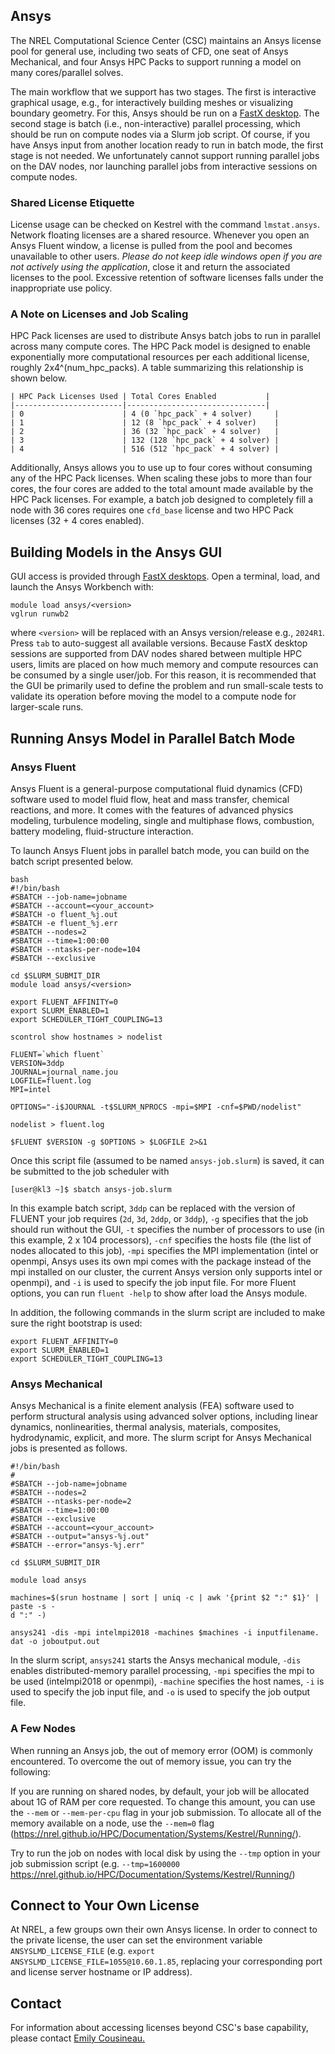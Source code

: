 ## Ansys

The NREL Computational Science Center (CSC) maintains an Ansys license pool for general use, including two seats of CFD, one seat of Ansys Mechanical, and four Ansys HPC Packs to support running a model on many cores/parallel solves.

The main workflow that we support has two stages. The first is interactive graphical usage, e.g., for interactively building meshes or visualizing boundary geometry. For this, Ansys should be run on a [FastX desktop](https://nrel.github.io/HPC/Documentation/Viz_Analytics/virtualgl_fastx/). The second stage is batch (i.e., non-interactive) parallel processing, which should be run on compute nodes via a Slurm job script. Of course, if you have Ansys input from another location ready to run in batch mode, the first stage is not needed. We unfortunately cannot support running parallel jobs on the DAV nodes, nor launching parallel jobs from interactive sessions on compute nodes.

### Shared License Etiquette
License usage can be checked on Kestrel with the command `lmstat.ansys`. Network floating licenses are a shared resource. Whenever you open an Ansys Fluent window, a license is pulled from the pool and becomes unavailable to other users. *Please do not keep idle windows open if you are not actively using the application*, close it and return the associated licenses to the pool. Excessive retention of software licenses falls under the inappropriate use policy.

### A Note on Licenses and Job Scaling
HPC Pack licenses are used to distribute Ansys batch jobs to run in parallel across many compute cores. The HPC Pack model is designed to enable exponentially more computational resources per each additional license, roughly 2x4^(num_hpc_packs).  A table summarizing this relationship is shown below.


    | HPC Pack Licenses Used | Total Cores Enabled           |
    |------------------------|-------------------------------|
    | 0                      | 4 (0 `hpc_pack` + 4 solver)     |
    | 1                      | 12 (8 `hpc_pack` + 4 solver)    |
    | 2                      | 36 (32 `hpc_pack` + 4 solver)   |
    | 3                      | 132 (128 `hpc_pack` + 4 solver) |
    | 4                      | 516 (512 `hpc_pack` + 4 solver) |

Additionally, Ansys allows you to use up to four cores without consuming any of the HPC Pack licenses.  When scaling these jobs to more than four cores, the four cores are added to the total amount made available by the HPC Pack licenses. For example, a batch job designed to completely fill a node with 36 cores requires one `cfd_base` license and two HPC Pack licenses (32 + 4 cores enabled).

## Building Models in the Ansys GUI
GUI access is provided through [FastX desktops](https://nrel.github.io/HPC/Documentation/Viz_Analytics/virtualgl_fastx/). Open a terminal, load, and launch the Ansys Workbench with:

```
module load ansys/<version>
vglrun runwb2
```

where `<version>` will be replaced with an Ansys version/release e.g., `2024R1`. Press `tab` to auto-suggest all available versions. Because FastX desktop sessions are supported from DAV nodes shared between multiple HPC users, limits are placed on how much memory and compute resources can be consumed by a single user/job. For this reason, it is recommended that the GUI be primarily used to define the problem and run small-scale tests to validate its operation before moving the model to a compute node for larger-scale runs.

## Running Ansys Model in Parallel Batch Mode

### Ansys Fluent
Ansys Fluent is a general-purpose computational fluid dynamics (CFD) software used to model fluid flow, heat and mass transfer, chemical reactions, and more. It comes with the features of advanced physics modeling, turbulence modeling, single and multiphase flows, combustion, battery modeling, fluid-structure interaction.

To launch Ansys Fluent jobs in parallel batch mode, you can build on the batch script presented below.

```
bash
#!/bin/bash
#SBATCH --job-name=jobname
#SBATCH --account=<your_account>
#SBATCH -o fluent_%j.out
#SBATCH -e fluent_%j.err
#SBATCH --nodes=2
#SBATCH --time=1:00:00
#SBATCH --ntasks-per-node=104
#SBATCH --exclusive

cd $SLURM_SUBMIT_DIR
module load ansys/<version>

export FLUENT_AFFINITY=0
export SLURM_ENABLED=1
export SCHEDULER_TIGHT_COUPLING=13

scontrol show hostnames > nodelist

FLUENT=`which fluent`
VERSION=3ddp
JOURNAL=journal_name.jou
LOGFILE=fluent.log
MPI=intel
 
OPTIONS="-i$JOURNAL -t$SLURM_NPROCS -mpi=$MPI -cnf=$PWD/nodelist"
 
nodelist > fluent.log
 
$FLUENT $VERSION -g $OPTIONS > $LOGFILE 2>&1
```

Once this script file (assumed to be named `ansys-job.slurm`) is saved, it can be submitted to the job scheduler with

```
[user@kl3 ~]$ sbatch ansys-job.slurm
```

In this example batch script, `3ddp` can be replaced with the version of FLUENT your job requires (`2d`, `3d`, `2ddp`, or `3ddp`), `-g` specifies that the job should run without the GUI, `-t` specifies the number of processors to use (in this example, 2 x 104 processors), `-cnf` specifies the hosts file (the list of nodes allocated to this job), `-mpi` specifies the MPI implementation (intel or openmpi, Ansys uses its own mpi comes with the package instead of the mpi installed on our cluster, the current Ansys version only supports intel or openmpi), and `-i` is used to specify the job input file. For more Fluent options, you can run `fluent -help` to show after load the Ansys module.

In addition, the following commands in the slurm script are included to make sure the right bootstrap is used:

```
export FLUENT_AFFINITY=0
export SLURM_ENABLED=1
export SCHEDULER_TIGHT_COUPLING=13
```


### Ansys Mechanical
Ansys Mechanical is a finite element analysis (FEA) software used to perform structural analysis using advanced solver options, including linear dynamics, nonlinearities, thermal analysis, materials, composites, hydrodynamic, explicit, and more. The slurm script for Ansys Mechanical jobs is presented as follows.

```
#!/bin/bash
#
#SBATCH --job-name=jobname
#SBATCH --nodes=2
#SBATCH --ntasks-per-node=2
#SBATCH --time=1:00:00
#SBATCH --exclusive
#SBATCH --account=<your_account>
#SBATCH --output="ansys-%j.out"
#SBATCH --error="ansys-%j.err"

cd $SLURM_SUBMIT_DIR

module load ansys

machines=$(srun hostname | sort | uniq -c | awk '{print $2 ":" $1}' | paste -s -
d ":" -)

ansys241 -dis -mpi intelmpi2018 -machines $machines -i inputfilename.
dat -o joboutput.out
```
In the slurm script, `ansys241` starts the Ansys mechanical module, `-dis` enables distributed-memory parallel processing, `-mpi` specifies the mpi to be used (intelmpi2018 or openmpi), `-machine` specifies the host names, `-i` is used to specify the job input file, and `-o` is used to specify the job output file.

### A Few Nodes

When running an Ansys job, the out of memory error (OOM) is commonly encountered. To overcome the out of memory issue, you can try the following:

If you are running on shared nodes, by default, your job will be allocated about 1G of RAM per core requested. To change this amount, you can use the `--mem` or `--mem-per-cpu` flag in your job submission. To allocate all of the memory available on a node, use the `--mem=0` flag (https://nrel.github.io/HPC/Documentation/Systems/Kestrel/Running/).

Try to run the job on nodes with local disk by using the `--tmp` option in your job submission script (e.g. `--tmp=1600000` https://nrel.github.io/HPC/Documentation/Systems/Kestrel/Running/)


## Connect to Your Own License

At NREL, a few groups own their own Ansys license. In order to connect to the private license, the user can set the environment variable `ANSYSLMD_LICENSE_FILE` (e.g. `export ANSYSLMD_LICENSE_FILE=1055@10.60.1.85`, replacing your corresponding port and license server hostname or IP address).  

## Contact
For information about accessing licenses beyond CSC's base capability, please contact [Emily Cousineau.](mailto://Emily.Cousineau@nrel.gov)
